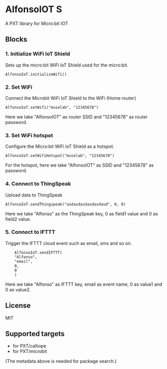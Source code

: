 # AlfonsoIOT S

A PXT library for Micro:bit IOT 

## Blocks

### 1. Initialize WiFi IoT Shield

Sets up the micro:bit WiFi IoT Shield used for the micro:bit.

```blocks
AlfonsoIoT.initializeWifi()
```

### 2. Set WiFi

Connect the Microbit WiFi IoT Shield to the WiFi (Home router)

```blocks
AlfonsoIoT.setWifi("muselab", "12345678")
```

Here we take "AlfonsoIOT" as router SSID and "12345678" as router password.


### 3. Set WiFi hotspot

Configure the Micro:bit WiFi IoT Shield as a hotspot.

```blocks
AlfonsoIoT.setWifiHotspot("muselab", "12345678")
```

For the hotspot, here we take "AlfonsoIOT" as SSID and "12345678" as password.


### 4. Connect to ThingSpeak

Upload data to ThingSpeak

```blocks
AlfonsoIoT.sendThingspeak("asdasdasdasdasdasd", 0, 0)
```

Here we take "Alfonso" as the ThingSpeak key, 0 as field1 value and 0 as field2 value.


### 5. Connect to IFTTT

Trigger the IFTTT cloud event such as email, sms and so on.

```blocks
    AlfonsoIoT.sendIFTTT(
    "Alfonso",
    "email",
    0,
    0
    )
```

Here we take "Alfonso" as IFTTT key, email as event name, 0 as value1 and 0 as value2.

## License

MIT

## Supported targets

* for PXT/calliope
* for PXT/microbit

(The metadata above is needed for package search.)

